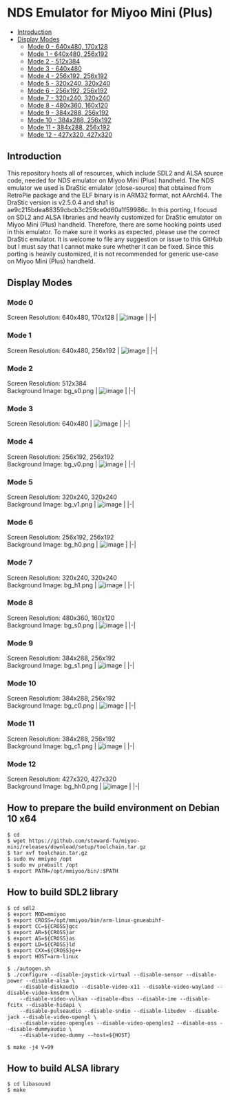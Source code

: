 # NDS Emulator for Miyoo Mini (Plus)
 - [Introduction](#introduction)
 - [Display Modes](#display-modes)
   - [Mode 0 - 640x480, 170x128](#mode-0)
   - [Mode 1 - 640x480, 256x192](#mode-1)
   - [Mode 2 - 512x384](#mode-2)
   - [Mode 3 - 640x480](#mode-3)
   - [Mode 4 - 256x192, 256x192](#mode-4)
   - [Mode 5 - 320x240, 320x240](#mode-5)
   - [Mode 6 - 256x192, 256x192](#mode-6)
   - [Mode 7 - 320x240, 320x240](#mode-7)
   - [Mode 8 - 480x360, 160x120](#mode-8)
   - [Mode 9 - 384x288, 256x192](#mode-9)
   - [Mode 10 - 384x288, 256x192](#mode-10)
   - [Mode 11 - 384x288, 256x192](#mode-11)
   - [Mode 12 - 427x320, 427x320](#mode-12)

## Introduction
This repository hosts all of resources, which include SDL2 and ALSA source code, needed for NDS emulator on Miyoo Mini (Plus) handheld. The NDS emulator we used is DraStic emulator (close-source) that obtained from RetroPie package and the ELF binary is in ARM32 format, not AArch64. The DraStic version is v2.5.0.4 and sha1 is ae9c215bdea88359cbcb3c259ce0d60a1f59986c. In this porting, I focusd on SDL2 and ALSA libraries and heavily customized for DraStic emulator on Miyoo Mini (Plus) handheld. Therefore, there are some hooking points used in this emulator. To make sure it works as expected, please use the correct DraStic emulator. It is welcome to file any suggestion or issue to this GitHub but I must say that I cannot make sure whether it can be fixed. Since this porting is heavily customized, it is not recommended for generic use-case on Miyoo Mini (Plus) handheld.

## Display Modes
### Mode 0
Screen Resolution: 640x480, 170x128
| ![image](images/dis_0.png) |
|-|

### Mode 1
Screen Resolution: 640x480, 256x192
| ![image](images/dis_1.png) |
|-|

### Mode 2
Screen Resolution: 512x384  
Background Image: bg_s0.png
| ![image](images/dis_2.png) |
|-|

### Mode 3
Screen Resolution: 640x480
| ![image](images/dis_3.png) |
|-|

### Mode 4
Screen Resolution: 256x192, 256x192  
Background Image: bg_v0.png
| ![image](images/dis_4.png) |
|-|

### Mode 5
Screen Resolution: 320x240, 320x240  
Background Image: bg_v1.png
| ![image](images/dis_5.png) |
|-|

### Mode 6
Screen Resolution: 256x192, 256x192  
Background Image: bg_h0.png
| ![image](images/dis_6.png) |
|-|

### Mode 7
Screen Resolution: 320x240, 320x240  
Background Image: bg_h1.png
| ![image](images/dis_7.png) |
|-|

### Mode 8
Screen Resolution: 480x360, 160x120  
Background Image: bg_s0.png
| ![image](images/dis_8.png) |
|-|

### Mode 9
Screen Resolution: 384x288, 256x192  
Background Image: bg_s1.png
| ![image](images/dis_9.png) |
|-|

### Mode 10
Screen Resolution: 384x288, 256x192  
Background Image: bg_c0.png
| ![image](images/dis_10.png) |
|-|

### Mode 11
Screen Resolution: 384x288, 256x192  
Background Image: bg_c1.png
| ![image](images/dis_11.png) |
|-|

### Mode 12
Screen Resolution: 427x320, 427x320  
Background Image: bg_hh0.png
| ![image](images/dis_12.png) |
|-|

## How to prepare the build environment on Debian 10 x64
```
$ cd
$ wget https://github.com/steward-fu/miyoo-mini/releases/download/setup/toolchain.tar.gz
$ tar xvf toolchain.tar.gz
$ sudo mv mmiyoo /opt
$ sudo mv prebuilt /opt
$ export PATH=/opt/mmiyoo/bin/:$PATH
```

## How to build SDL2 library
```
$ cd sdl2
$ export MOD=mmiyoo
$ export CROSS=/opt/mmiyoo/bin/arm-linux-gnueabihf-
$ export CC=${CROSS}gcc
$ export AR=${CROSS}ar
$ export AS=${CROSS}as
$ export LD=${CROSS}ld
$ export CXX=${CROSS}g++
$ export HOST=arm-linux

$ ./autogen.sh
$ ./configure --disable-joystick-virtual --disable-sensor --disable-power --disable-alsa \
    --disable-diskaudio --disable-video-x11 --disable-video-wayland --disable-video-kmsdrm \
    --disable-video-vulkan --disable-dbus --disable-ime --disable-fcitx --disable-hidapi \ 
    --disable-pulseaudio --disable-sndio --disable-libudev --disable-jack --disable-video-opengl \
    --disable-video-opengles --disable-video-opengles2 --disable-oss --disable-dummyaudio \
    --disable-video-dummy --host=${HOST}

$ make -j4 V=99
```

## How to build ALSA library
```
$ cd libasound
$ make
```
